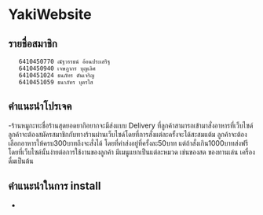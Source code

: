 # YakiWebsite
## รายชื่อสมาชิก<br>
       6410450770 ณัฐวรรธน์ อ้อนประเสริฐ
       6410450940 เจษฎากร บุญเลิศ
       6410451024 ธนภัทร ตันเจริญ
       6410451059 ธนาภัทร บุตรใส 
## คำแนะนำโปรเจค
  -ร้านหมูกะทะชื่อร้านสุดยอดยากิอยากจะมีส่งแบบ Delivery ที่ลูกค้าสามารถเข้ามาสั่งอาหารที่เว็บไซด์ ลูกค้าจะต้องสมัครสมาชิกกับทางร้านผ่านเว็บไซด์โดยที่การสั่งแต่ละครั้งจะได้สะสมแต้ม ลูกค้าจะต้องเลือกอาหารให้ครบ300บาทถึงจะสั่งได้ โดยที่ค่าส่งอยู่ที่ครั้งละ50บาท แต่ถ้าสั่งเกิน1000บาทส่งฟรี โดยที่เว็บไซด์นั้นง่ายต่อการใช้งานของลูกค้า มีเมนูแยกเป็นแต่ละหมวด เช่นของสด ของทานเล่น เครื่องดื่มเป็นต้น
## คำแนะนำในการ install
  -
##
